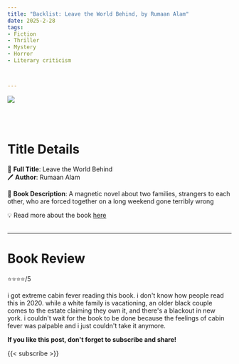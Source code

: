 ```yaml
---
title: "Backlist: Leave the World Behind, by Rumaan Alam"
date: 2025-2-28
tags: 
- Fiction
- Thriller
- Mystery
- Horror
- Literary criticism



---
```


![](https://i0.wp.com/www.nationalbook.org/wp-content/uploads/2020/10/fic-alam-leave-the-world-behind-fin.jpg?w=426&ssl=1)

<br>
<br>

# Title Details

📕 **Full Title**: Leave the World Behind
\
🖊 **Author**: Rumaan Alam

🔎 **Book Description**: A magnetic novel about two families, strangers to each other, who are forced together on a long weekend gone terribly wrong


💡️ Read more about the book [here](https://www.nationalbook.org/books/leave-the-world-behind/)
<br>
<br>

---

# Book Review

⭐⭐⭐⭐/5

i got extreme cabin fever reading this book. i don't know how people read this in 2020.
while a white family is vacationing, an older black couple comes to the estate claiming they own it, and there's a blackout in new york. i couldn't wait for the book to be done because the feelings of cabin fever was palpable and i just couldn't take it anymore.

**If you like this post, don't forget to subscribe and share!**

{{< subscribe >}}
